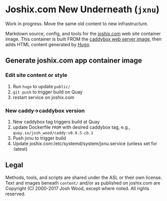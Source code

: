 # Joshix.com New Underneath (`jxnu`)

Work in progress. Move the same old content to new infrastructure.

Markdown source, config, and tools for the [joshix.com][jx] web site container image. This container is built FROM the [caddybox web server image][caddybox], then adds HTML content generated by [Hugo][hugo].

##  Generate joshix.com app container image

### Edit site content or style

1. Run `hugo` to update `public/`
2. `git push` to trigger build on Quay
3. restart service on joshix.com

### New caddy->caddybox version

1. New caddybox tag triggers build at Quay
2. update Dockerfile `FROM` with desired caddybox tag, e.g., `quay.io/josh_wood/caddy:v0.9.5-cb.1`
3. Push jxnu to trigger build
4. Update joshix.com:/etc/systemd/system/jxnu.service (unless set for :latest)

## Legal

Methods, tools, and scripts are shared under the ASL or their own license. Text and images beneath `content/` and/or as published on joshix.com are Copyright (C) 2000-2017 Josh Wood, except where noted. All rights reserved.


[caddybox]: https://github.com/joshix/caddybox
[hugo]: https://gohugo.io/
[jx]: https://joshix.com/
